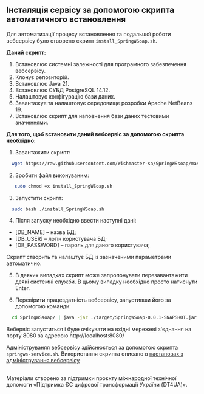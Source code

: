 ## Інсталяція сервісу за допомогою скрипта автоматичного встановлення

Для автоматизації процесу встановлення та подальшої роботи вебсервісу було створено скрипт `install_SpringWSoap.sh`.

**Даний скрипт:**

1. Встановлює системні залежності для програмного забезпечення вебсервісу.
2. Клонує репозиторій.
3. Встановлює Java 21.
4. Встановлює СУБД PostgreSQL 14.12.
6. Налаштовує конфігурацію бази даних.
7. Завантажує та налаштовує середовище розробки Apache NetBeans 19.
8. Встановлює скрипт для наповнення бази даних тестовими значеннями.

**Для того, щоб встановити даний вебсервіс за допомогою скрипта необхідно:**

1. Завантажити скрипт:

 ```bash
   wget https://raw.githubusercontent.com/Wishmaster-sa/SpringWSsoap/master/install_SpringWSoap.sh
```

2. Зробити файл виконуваним:

```bash
   sudo chmod +x install_SpringWSoap.sh
 ```

3. Запустити скрипт:

 ```bash
   sudo bash ./install_SpringWSoap.sh
```

4.  Після запуску необхідно ввести наступні дані:
- [DB_NAME] – назва БД;
- [DB_USER] – логін користувача БД;
- [DB_PASSWORD] – пароль для даного користувача;

Скрипт створить та налаштує БД із зазначеними параметрами автоматично.

5. В деяких випадках скрипт може запропонувати перезавантажити деякі системні служби. В цьому випадку необхідно просто натиснути Enter.

6. Перевірити працездатність вебсервісу, запустивши його за допомогою команди:

```bash
  cd SpringWSsoap/ | java -jar ./target/SpringWSoap-0.0.1-SNAPSHOT.jar
```

Вебервіс запуститься і буде очікувати на вхідні мережеві з'єднання на порту 8080 за адресою
http://localhost:8080/

Адмініструваняя вебсервісу здійснюється за допомогою скрипта `springws-service.sh`. Використання скрипта описано в [настановах з адміністрування вебсервісу](/README.md#Адміністрування-сервісу)


##
Матеріали створено за підтримки проєкту міжнародної технічної допомоги «Підтримка ЄС цифрової трансформації України (DT4UA)».
